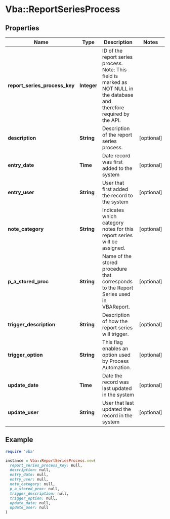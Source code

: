 # Vba::ReportSeriesProcess

## Properties

| Name | Type | Description | Notes |
| ---- | ---- | ----------- | ----- |
| **report_series_process_key** | **Integer** | ID of the report series process. Note: This field is marked as NOT NULL in the database and therefore required by the API. |  |
| **description** | **String** | Description of the report series process. | [optional] |
| **entry_date** | **Time** | Date record was first added to the system | [optional] |
| **entry_user** | **String** | User that first added the record to the system | [optional] |
| **note_category** | **String** | Indicates which category notes for this report series will be assigned. | [optional] |
| **p_a_stored_proc** | **String** | Name of the stored procedure that corresponds to the Report Series used in VBAReport. | [optional] |
| **trigger_description** | **String** | Description of how the report series will trigger. | [optional] |
| **trigger_option** | **String** | This flag enables an option used by Process Automation. | [optional] |
| **update_date** | **Time** | Date the record was last updated in the system | [optional] |
| **update_user** | **String** | User that last updated the record in the system | [optional] |

## Example

```ruby
require 'vba'

instance = Vba::ReportSeriesProcess.new(
  report_series_process_key: null,
  description: null,
  entry_date: null,
  entry_user: null,
  note_category: null,
  p_a_stored_proc: null,
  trigger_description: null,
  trigger_option: null,
  update_date: null,
  update_user: null
)
```

